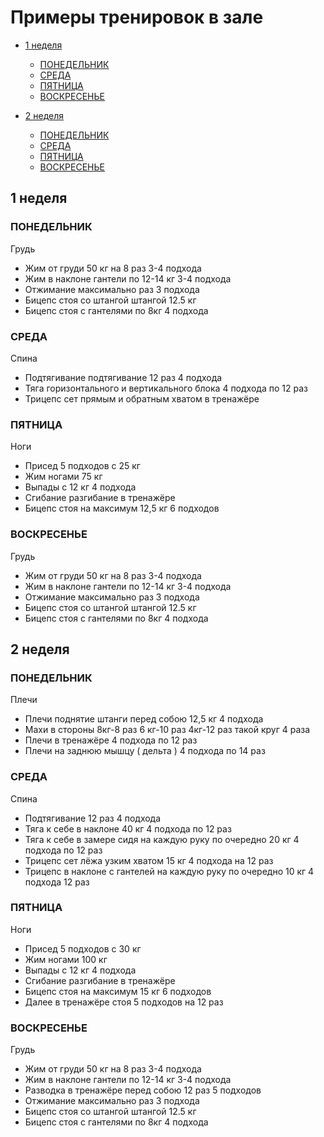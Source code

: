 # Примеры тренировок в зале

- [1 неделя](#1%20неделя)
  - [ПОНЕДЕЛЬНИК](#1%20неделя#ПОНЕДЕЛЬНИК)
  - [СРЕДА](#1%20неделя#СРЕДА)
  - [ПЯТНИЦА](#1%20неделя#ПЯТНИЦА)
  - [ВОСКРЕСЕНЬЕ](#1%20неделя#ВОСКРЕСЕНЬЕ)

- [2 неделя](#2%20неделя)
  - [ПОНЕДЕЛЬНИК](#2%20неделя#ПОНЕДЕЛЬНИК)
  - [СРЕДА](#2%20неделя#СРЕДА)
  - [ПЯТНИЦА](#2%20неделя#ПЯТНИЦА)
  - [ВОСКРЕСЕНЬЕ](#2%20неделя#ВОСКРЕСЕНЬЕ)

## 1 неделя

### ПОНЕДЕЛЬНИК

Грудь

- Жим от груди 50 кг на 8 раз 3-4 подхода  
- Жим в наклоне гантели по 12-14 кг 3-4 подхода  
- Отжимание максимально раз 3 подхода  
- Бицепс стоя со штангой штангой 12.5 кг  
- Бицепс стоя с гантелями по 8кг 4 подхода  
  
### СРЕДА

Спина

- Подтягивание подтягивание 12 раз 4 подхода  
- Тяга горизонтального и вертикального блока 4 подхода по 12 раз  
- Трицепс сет прямым и обратным хватом в тренажёре  
  
### ПЯТНИЦА

Ноги

- Присед 5 подходов с 25 кг  
- Жим ногами 75 кг  
- Выпады с 12 кг 4 подхода  
- Сгибание разгибание в тренажёре  
- Бицепс стоя на максимум 12,5 кг 6 подходов  
  
### ВОСКРЕСЕНЬЕ

Грудь

- Жим от груди 50 кг на 8 раз 3-4 подхода  
- Жим в наклоне гантели по 12-14 кг 3-4 подхода  
- Отжимание максимально раз 3 подхода  
- Бицепс стоя со штангой штангой 12.5 кг  
- Бицепс стоя с гантелями по 8кг 4 подхода  
  
## 2 неделя

### ПОНЕДЕЛЬНИК

Плечи

- Плечи поднятие штанги перед собою 12,5 кг 4 подхода  
- Махи в стороны 8кг-8 раз 6 кг-10 раз 4кг-12 раз такой круг 4 раза  
- Плечи в тренажёре 4 подхода по 12 раз  
- Плечи на заднюю мышцу ( дельта ) 4 подхода по 14 раз  
  
### СРЕДА

Спина

- Подтягивание 12 раз 4 подхода  
- Тяга к себе в наклоне 40 кг 4 подхода по 12 раз  
- Тяга к себе в замере сидя на каждую руку по очередно 20 кг 4 подхода по 12 раз  
- Трицепс сет лёжа узким хватом 15 кг 4 подхода на 12 раз  
- Трицепс в наклоне с гантелей на каждую руку по очередно 10 кг 4 подхода 12 раз  
  
### ПЯТНИЦА

Ноги

- Присед 5 подходов с 30 кг  
- Жим ногами 100 кг  
- Выпады с 12 кг 4 подхода
- Сгибание разгибание в тренажёре  
- Бицепс стоя на максимум 15 кг 6 подходов  
- Далее в тренажёре стоя 5 подходов на 12 раз  
  
### ВОСКРЕСЕНЬЕ

Грудь

- Жим от груди 50 кг на 8 раз 3-4 подхода  
- Жим в наклоне гантели по 12-14 кг 3-4 подхода  
- Разводка в тренажёре перед собою 12 раз 5 подходов  
- Отжимание максимально раз 3 подхода  
- Бицепс стоя со штангой штангой 12.5 кг  
- Бицепс стоя с гантелями по 8кг 4 подхода